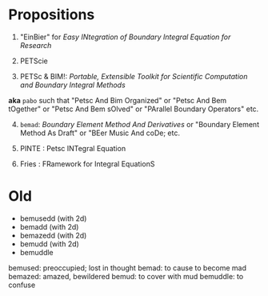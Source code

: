 

Propositions
============


1. "EinBier" 
  for 
  *Easy INtegration 
  of Boundary Integral Equation 
  for Research*

2. PETScie


3. PETSc &amp; BIM!:
  *Portable, Extensible Toolkit for Scientific Computation
  and
  Boundary Integral Methods*
  
  **aka** `pabo` such that
  "Petsc And Bim Organized"
  or "Petsc And Bem tOgether"
  or "Petsc And Bem sOlved"
  or "PArallel Boundary Operators"
  etc.

4. `bemad`: *Boundary Element Method And Derivatives*
  		   or "Boundary Element Method As Draft"
  		   or "BEer Music And coDe; etc.

5. PINTE : Petsc INTegral Equation
6. Fries : FRamework for Integral EquationS


Old
===

 - bemusedd (with 2d)
 - bemadd   (with 2d)
 - bemazedd (with 2d)
 - bemudd   (with 2d)
 - bemuddle


bemused: preoccupied; lost in thought
bemad: to cause to become mad
bemazed: amazed, bewildered
bemud: to cover with mud
bemuddle: to confuse

